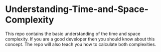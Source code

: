 # Understanding-Time-and-Space-Complexity
This repo contains the basic understanding of the time and space complexity. If you are a good developer then you should know about this concept. The repo will also teach you how to calculate both complexities.
